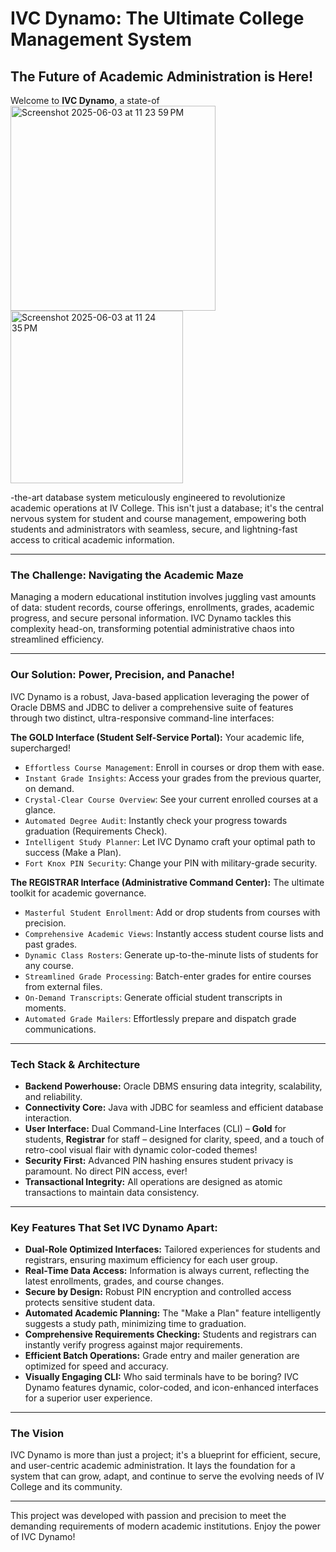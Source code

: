 # IVC Dynamo: The Ultimate College Management System

## The Future of Academic Administration is Here!

Welcome to **IVC Dynamo**, a state-of<img width="328" alt="Screenshot 2025-06-03 at 11 23 59 PM" src="https://github.com/user-attachments/assets/10369e97-8c7f-4490-a508-06c76c59cd31" />
<img width="276" alt="Screenshot 2025-06-03 at 11 24 35 PM" src="https://github.com/user-attachments/assets/bcc3366d-b82f-4ede-9588-2e183eb97ab9" />


-the-art database system meticulously engineered to revolutionize academic operations at IV College. This isn't just a database; it's the central nervous system for student and course management, empowering both students and administrators with seamless, secure, and lightning-fast access to critical academic information.

---

### The Challenge: Navigating the Academic Maze

Managing a modern educational institution involves juggling vast amounts of data: student records, course offerings, enrollments, grades, academic progress, and secure personal information. IVC Dynamo tackles this complexity head-on, transforming potential administrative chaos into streamlined efficiency.

---

### Our Solution: Power, Precision, and Panache!

IVC Dynamo is a robust, Java-based application leveraging the power of Oracle DBMS and JDBC to deliver a comprehensive suite of features through two distinct, ultra-responsive command-line interfaces:

**The GOLD Interface (Student Self-Service Portal):** Your academic life, supercharged!

- `Effortless Course Management`: Enroll in courses or drop them with ease.
- `Instant Grade Insights`: Access your grades from the previous quarter, on demand.
- `Crystal-Clear Course Overview`: See your current enrolled courses at a glance.
- `Automated Degree Audit`: Instantly check your progress towards graduation (Requirements Check).
- `Intelligent Study Planner`: Let IVC Dynamo craft your optimal path to success (Make a Plan).
- `Fort Knox PIN Security`: Change your PIN with military-grade security.

**The REGISTRAR Interface (Administrative Command Center):** The ultimate toolkit for academic governance.

- `Masterful Student Enrollment`: Add or drop students from courses with precision.
- `Comprehensive Academic Views`: Instantly access student course lists and past grades.
- `Dynamic Class Rosters`: Generate up-to-the-minute lists of students for any course.
- `Streamlined Grade Processing`: Batch-enter grades for entire courses from external files.
- `On-Demand Transcripts`: Generate official student transcripts in moments.
- `Automated Grade Mailers`: Effortlessly prepare and dispatch grade communications.

---

### Tech Stack & Architecture

- **Backend Powerhouse:** Oracle DBMS ensuring data integrity, scalability, and reliability.
- **Connectivity Core:** Java with JDBC for seamless and efficient database interaction.
- **User Interface:** Dual Command-Line Interfaces (CLI) – **Gold** for students, **Registrar** for staff – designed for clarity, speed, and a touch of retro-cool visual flair with dynamic color-coded themes!
- **Security First:** Advanced PIN hashing ensures student privacy is paramount. No direct PIN access, ever!
- **Transactional Integrity:** All operations are designed as atomic transactions to maintain data consistency.

---

### Key Features That Set IVC Dynamo Apart:

- **Dual-Role Optimized Interfaces:** Tailored experiences for students and registrars, ensuring maximum efficiency for each user group.
- **Real-Time Data Access:** Information is always current, reflecting the latest enrollments, grades, and course changes.
- **Secure by Design:** Robust PIN encryption and controlled access protects sensitive student data.
- **Automated Academic Planning:** The "Make a Plan" feature intelligently suggests a study path, minimizing time to graduation.
- **Comprehensive Requirements Checking:** Students and registrars can instantly verify progress against major requirements.
- **Efficient Batch Operations:** Grade entry and mailer generation are optimized for speed and accuracy.
- **Visually Engaging CLI:** Who said terminals have to be boring? IVC Dynamo features dynamic, color-coded, and icon-enhanced interfaces for a superior user experience.

---

### The Vision

IVC Dynamo is more than just a project; it's a blueprint for efficient, secure, and user-centric academic administration. It lays the foundation for a system that can grow, adapt, and continue to serve the evolving needs of IV College and its community.

---

This project was developed with passion and precision to meet the demanding requirements of modern academic institutions. Enjoy the power of IVC Dynamo!
